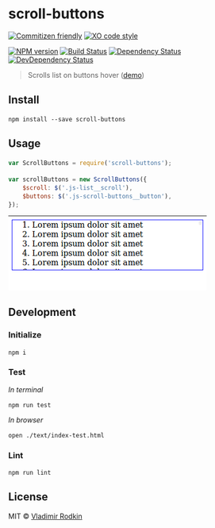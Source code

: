 # scroll-buttons

[![Commitizen friendly][commitizen-image]][commitizen-url]
[![XO code style][codestyle-image]][codestyle-url]

[![NPM version][npm-image]][npm-url]
[![Build Status][travis-image]][travis-url]
[![Dependency Status][depstat-image]][depstat-url]
[![DevDependency Status][depstat-dev-image]][depstat-dev-url]

> Scrolls list on buttons hover ([demo][demo-url])

## Install

```shell
npm install --save scroll-buttons
```

## Usage

```javascript
var ScrollButtons = require('scroll-buttons');

var scrollButtons = new ScrollButtons({
    $scroll: $('.js-list__scroll'),
    $buttons: $('.js-scroll-buttons__button'),
});
```

![](preview/example.gif)

## Development

### Initialize
```shell
npm i
```

### Test
*In terminal*
```shell
npm run test
```

*In browser*
```shell
open ./text/index-test.html
```

### Lint
```shell
npm run lint
```

## License
MIT © [Vladimir Rodkin](https://github.com/VovanR)

[demo-url]: https://jsfiddle.net/VovanR/7m4838yz/

[commitizen-url]: http://commitizen.github.io/cz-cli/
[commitizen-image]: https://img.shields.io/badge/commitizen-friendly-brightgreen.svg?style=flat-square

[codestyle-url]: https://github.com/sindresorhus/xo
[codestyle-image]: https://img.shields.io/badge/code_style-XO-5ed9c7.svg?style=flat-square

[npm-url]: https://npmjs.org/package/scroll-buttons
[npm-image]: http://img.shields.io/npm/v/scroll-buttons.svg?style=flat-square

[travis-url]: https://travis-ci.org/VovanR/scroll-buttons
[travis-image]: http://img.shields.io/travis/VovanR/scroll-buttons.svg

[depstat-url]: https://david-dm.org/VovanR/scroll-buttons
[depstat-image]: https://david-dm.org/VovanR/scroll-buttons.svg

[depstat-dev-url]: https://david-dm.org/VovanR/scroll-buttons
[depstat-dev-image]: https://david-dm.org/VovanR/scroll-buttons/dev-status.svg

